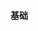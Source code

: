#### 基础
<div class="item-row">
    <Item img="../assets/img/item-imgs/angular.png" title="Angular" href="https://angular.cn/" />
    <Item img="../assets/img/item-imgs/angular.png" title="Angular CLI" href="https://cli.angular.io/" />
</div>
